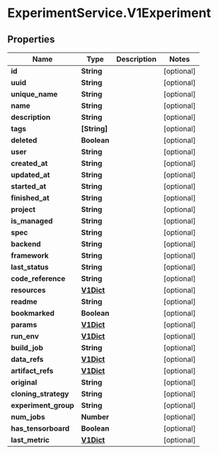 # ExperimentService.V1Experiment

## Properties
Name | Type | Description | Notes
------------ | ------------- | ------------- | -------------
**id** | **String** |  | [optional] 
**uuid** | **String** |  | [optional] 
**unique_name** | **String** |  | [optional] 
**name** | **String** |  | [optional] 
**description** | **String** |  | [optional] 
**tags** | **[String]** |  | [optional] 
**deleted** | **Boolean** |  | [optional] 
**user** | **String** |  | [optional] 
**created_at** | **String** |  | [optional] 
**updated_at** | **String** |  | [optional] 
**started_at** | **String** |  | [optional] 
**finished_at** | **String** |  | [optional] 
**project** | **String** |  | [optional] 
**is_managed** | **String** |  | [optional] 
**spec** | **String** |  | [optional] 
**backend** | **String** |  | [optional] 
**framework** | **String** |  | [optional] 
**last_status** | **String** |  | [optional] 
**code_reference** | **String** |  | [optional] 
**resources** | [**V1Dict**](V1Dict.md) |  | [optional] 
**readme** | **String** |  | [optional] 
**bookmarked** | **Boolean** |  | [optional] 
**params** | [**V1Dict**](V1Dict.md) |  | [optional] 
**run_env** | [**V1Dict**](V1Dict.md) |  | [optional] 
**build_job** | **String** |  | [optional] 
**data_refs** | [**V1Dict**](V1Dict.md) |  | [optional] 
**artifact_refs** | [**V1Dict**](V1Dict.md) |  | [optional] 
**original** | **String** |  | [optional] 
**cloning_strategy** | **String** |  | [optional] 
**experiment_group** | **String** |  | [optional] 
**num_jobs** | **Number** |  | [optional] 
**has_tensorboard** | **Boolean** |  | [optional] 
**last_metric** | [**V1Dict**](V1Dict.md) |  | [optional] 



